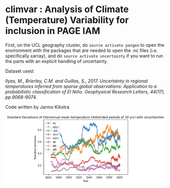 # climvar : Analysis of Climate (Temperature) Variability for inclusion in PAGE IAM

First, on the UCL geography cluster, do `source activate pangeo` to open the environment with the packages that are needed to open the .nc files (i.e. specifically xarray), and do `source activate uncertainty` if you want to run the parts with an explicit handling of uncertainty. 


Dataset used: 

_Ilyas, M., Brierley, C.M. and Guillas, S., 2017. Uncertainty in regional temperatures inferred from sparse global observations: Application to a probabilistic classification of El Niño. Geophysical Research Letters, 44(17), pp.9068-9074._

Code written by Jarmo Kikstra


![SD of interannual climate variability with uncertainty ranges](image.png)
